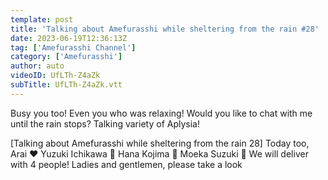```yaml
---
template: post
title: 'Talking about Amefurasshi while sheltering from the rain #28'
date: 2023-06-19T12:36:13Z
tag: ['Amefurasshi Channel']
category: ['Amefurasshi']
author: auto 
videoID: UfLTh-Z4aZk
subTitle: UfLTh-Z4aZk.vtt
---
```

Busy you too! Even you who was relaxing!
Would you like to chat with me until the rain stops?
Talking variety of Aplysia!

[Talking about Amefurasshi while sheltering from the rain 28]
Today too, Arai ❤️ Yuzuki Ichikawa 💜 Hana Kojima 💙 Moeka Suzuki 💛
We will deliver with 4 people!
Ladies and gentlemen, please take a look
